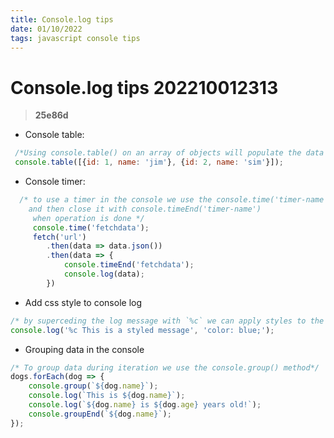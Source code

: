 ```yaml
---
title: Console.log tips
date: 01/10/2022
tags: javascript console tips
---
```


# **Console.log tips** 202210012313 
> **25e86d**

- Console table:
```javascript
 /*Using console.table() on an array of objects will populate the data into a formatted table */
 console.table([{id: 1, name: 'jim'}, {id: 2, name: 'sim'}]);
```
- Console timer:
```js
  /* to use a timer in the console we use the console.time('timer-name') 
    and then close it with console.timeEnd('timer-name')
     when operation is done */
     console.time('fetchdata');
     fetch('url')
        .then(data => data.json())
        .then(data => {
            console.timeEnd('fetchdata');
            console.log(data);
        })
```
- Add css style to console log
```js
/* by superceding the log message with `%c` we can apply styles to the log */
console.log('%c This is a styled message', 'color: blue;');
```
- Grouping data in the console
```javascript
/* To group data during iteration we use the console.group() method*/
dogs.forEach(dog => {
    console.group(`${dog.name}`);
    console.log(`This is ${dog.name}`);
    console.log(`${dog.name} is ${dog.age} years old!`);
    console.groupEnd(`${dog.name}`);
});
```

